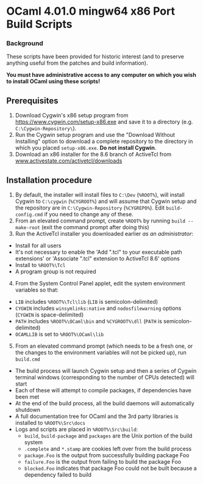 # OCaml 4.01.0 mingw64 x86 Port Build Scripts

### Background

These scripts have been provided for historic interest (and to preserve anything useful from the patches and build information).

**You must have administrative access to any computer on which you wish to install OCaml using these scripts!**

## Prerequisites
1. Download Cygwin's x86 setup program from https://www.cygwin.com/setup-x86.exe and save it to a directory (e.g. `C:\Cygwin-Repository\`).
2. Run the Cygwin setup program and use the "Download Without Installing" option to download a complete repository to the directory in which you placed `setup-x86.exe`. **Do not install Cygwin**.
3. Download an x86 installer for the 8.6 branch of ActiveTcl from www.activestate.com/activetcl/downloads

## Installation procedure

1. By default, the installer will install files to `C:\Dev` (`%ROOT%`), will install Cygwin to `C:\cygwin` (`%CYGROOT%`) and will assume that Cygwin setup and the repository are in `C:\Cygwin-Repository` (`%CYGREPO%`). Edit `build-config.cmd` if you need to change any of these.
2. From an elevated command prompt, create `%ROOT%` by running `build --make-root` (exit the command prompt after doing this)
3. Run the ActiveTcl installer you downloaded earlier *as an administrator*:
  * Install for all users
  * It's not necessary to enable the 'Add ".tcl" to your executable path extensions' or 'Associate ".tcl" extension to ActiveTcl 8.6' options
  * Install to `%ROOT%\Tcl`
  * A program group is not required
4. From the System Control Panel applet, edit the system environment variables so that:
  * `LIB` includes `%ROOT%\Tcl\lib` (`LIB` is semicolon-delimited)
  * `CYGWIN` includes `winsymlinks:native` and `nodosfilewarning` options (`CYGWIN` is space-delimited)
  * `PATH` includes `%ROOT%\OCaml\bin` and `%CYGROOT%\dll` (`PATH` is semicolon-delimited)
  * `OCAMLLIB` is set to `%ROOT%\OCaml\lib`
5. From an elevated command prompt (which needs to be a fresh one, or the changes to the environment variables will not be picked up), run `build.cmd`
  * The build process will launch Cygwin setup and then a series of Cygwin terminal windows (corresponding to the number of CPUs detected) will start
  * Each of these will attempt to compile packages, if dependencies have been met
  * At the end of the build process, all the build daemons will automatically shutdown
  * A full documentation tree for OCaml and the 3rd party libraries is installed to `%ROOT%\Src\docs`
  * Logs and scripts are placed in `%ROOT%\Src\build`:
    * `build`, `build-package` and `packages` are the Unix portion of the build system
    * `.complete` and `*.stamp` are cookies left over from the build process
    * `package.Foo` is the output from successfully building package Foo
    * `failure.Foo` is the output from failing to build the package Foo
    * `blocked.Foo` indicates that package Foo could not be built because a dependency failed to build 